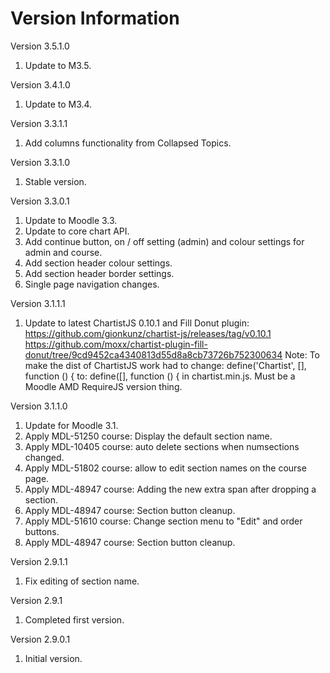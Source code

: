 Version Information
===================
Version 3.5.1.0
  1. Update to M3.5.

Version 3.4.1.0
  1. Update to M3.4.

Version 3.3.1.1
  1. Add columns functionality from Collapsed Topics.

Version 3.3.1.0
  1. Stable version.

Version 3.3.0.1
  1. Update to Moodle 3.3.
  2. Update to core chart API.
  3. Add continue button, on / off setting (admin) and colour settings for admin and course.
  4. Add section header colour settings.
  5. Add section header border settings.
  6. Single page navigation changes.

Version 3.1.1.1
  1. Update to latest ChartistJS 0.10.1 and Fill Donut plugin:
     https://github.com/gionkunz/chartist-js/releases/tag/v0.10.1
     https://github.com/moxx/chartist-plugin-fill-donut/tree/9cd9452ca4340813d55d8a8cb73726b752300634
     Note: To make the dist of ChartistJS work had to change:
         define('Chartist', [], function () {
         to:
         define([], function () {
     in chartist.min.js.
     Must be a Moodle AMD RequireJS version thing.

Version 3.1.1.0
  1. Update for Moodle 3.1.
  2. Apply MDL-51250 course: Display the default section name.
  3. Apply MDL-10405 course: auto delete sections when numsections changed.
  4. Apply MDL-51802 course: allow to edit section names on the course page.
  5. Apply MDL-48947 course: Adding the new extra span after dropping a section.
  6. Apply MDL-48947 course: Section button cleanup.
  7. Apply MDL-51610 course: Change section menu to "Edit" and order buttons.
  8. Apply MDL-48947 course: Section button cleanup.

Version 2.9.1.1
  1. Fix editing of section name.

  Version 2.9.1
  1. Completed first version.

Version 2.9.0.1
  1. Initial version.
